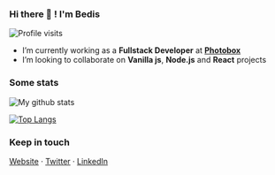 ### Hi there 👋 ! I'm Bedis

![Profile visits](https://badges.pufler.dev/visits/bedis-elacheche/bedis-elacheche?label=Profile%20visits&style=flat-square)

- I’m currently working as a **Fullstack Developer** at **[Photobox](https://photobox.co.uk)**
- I’m looking to collaborate on **Vanilla js**, **Node.js** and **React** projects

### Some stats

![My github stats](https://github-readme-stats.vercel.app/api?username=bedis-elacheche&count_private=true&show_icons=true&include_all_commits=true)

[![Top Langs](https://github-readme-stats.vercel.app/api/top-langs/?username=bedis-elacheche)](https://github.com/anuraghazra/github-readme-stats)

### Keep in touch
[Website](https://bedis.elacheche.me) · [Twitter](https://twitter.com/_bedis) · [LinkedIn](https://www.linkedin.com/in/bedis-elacheche)
